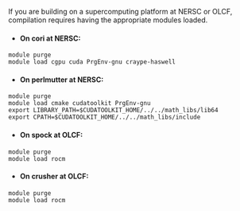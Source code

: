 
If you are building on a supercomputing platform at NERSC or OLCF,
compilation requires having the appropriate modules loaded.

* #### On **cori** at NERSC:
```
module purge
module load cgpu cuda PrgEnv-gnu craype-haswell
```

* #### On **perlmutter** at NERSC:
```
module purge
module load cmake cudatoolkit PrgEnv-gnu 
export LIBRARY_PATH=$CUDATOOLKIT_HOME/../../math_libs/lib64
export CPATH=$CUDATOOLKIT_HOME/../../math_libs/include
```

* #### On **spock** at OLCF:
```
module purge
module load rocm
```

* #### On **crusher** at OLCF:
```
module purge
module load rocm
```

